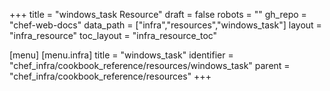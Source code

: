 +++
title = "windows_task Resource"
draft = false
robots = ""
gh_repo = "chef-web-docs"
data_path = ["infra","resources","windows_task"]
layout = "infra_resource"
toc_layout = "infra_resource_toc"

[menu]
  [menu.infra]
    title = "windows_task"
    identifier = "chef_infra/cookbook_reference/resources/windows_task"
    parent = "chef_infra/cookbook_reference/resources"
+++

<!-- The contents of this page are automatically generated from the windows_task.yaml file in the data directory. -->
<!-- To suggest a change, edit the https://github.com/chef/chef/blob/main/lib/chef/resource/windows_task.rb file
      and submit a pull request to the https://github.com/chef/chef repository. -->
